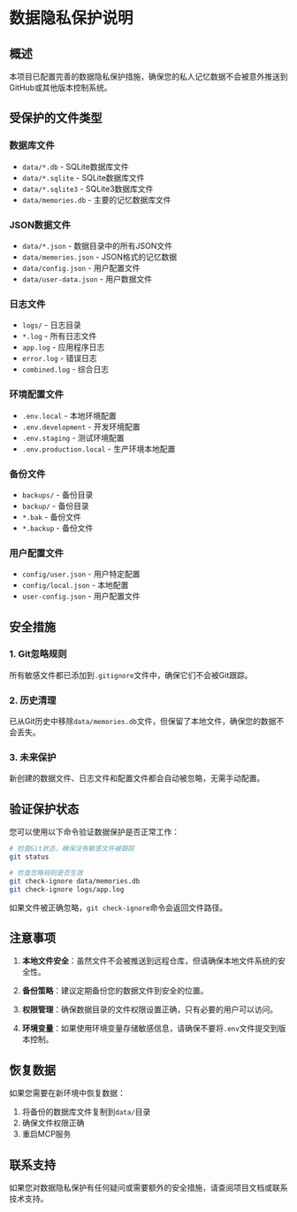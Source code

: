 # 数据隐私保护说明

## 概述

本项目已配置完善的数据隐私保护措施，确保您的私人记忆数据不会被意外推送到GitHub或其他版本控制系统。

## 受保护的文件类型

### 数据库文件
- `data/*.db` - SQLite数据库文件
- `data/*.sqlite` - SQLite数据库文件
- `data/*.sqlite3` - SQLite3数据库文件
- `data/memories.db` - 主要的记忆数据库文件

### JSON数据文件
- `data/*.json` - 数据目录中的所有JSON文件
- `data/memories.json` - JSON格式的记忆数据
- `data/config.json` - 用户配置文件
- `data/user-data.json` - 用户数据文件

### 日志文件
- `logs/` - 日志目录
- `*.log` - 所有日志文件
- `app.log` - 应用程序日志
- `error.log` - 错误日志
- `combined.log` - 综合日志

### 环境配置文件
- `.env.local` - 本地环境配置
- `.env.development` - 开发环境配置
- `.env.staging` - 测试环境配置
- `.env.production.local` - 生产环境本地配置

### 备份文件
- `backups/` - 备份目录
- `backup/` - 备份目录
- `*.bak` - 备份文件
- `*.backup` - 备份文件

### 用户配置文件
- `config/user.json` - 用户特定配置
- `config/local.json` - 本地配置
- `user-config.json` - 用户配置文件

## 安全措施

### 1. Git忽略规则
所有敏感文件都已添加到`.gitignore`文件中，确保它们不会被Git跟踪。

### 2. 历史清理
已从Git历史中移除`data/memories.db`文件，但保留了本地文件，确保您的数据不会丢失。

### 3. 未来保护
新创建的数据文件、日志文件和配置文件都会自动被忽略，无需手动配置。

## 验证保护状态

您可以使用以下命令验证数据保护是否正常工作：

```bash
# 检查Git状态，确保没有敏感文件被跟踪
git status

# 检查忽略规则是否生效
git check-ignore data/memories.db
git check-ignore logs/app.log
```

如果文件被正确忽略，`git check-ignore`命令会返回文件路径。

## 注意事项

1. **本地文件安全**：虽然文件不会被推送到远程仓库，但请确保本地文件系统的安全性。

2. **备份策略**：建议定期备份您的数据文件到安全的位置。

3. **权限管理**：确保数据目录的文件权限设置正确，只有必要的用户可以访问。

4. **环境变量**：如果使用环境变量存储敏感信息，请确保不要将`.env`文件提交到版本控制。

## 恢复数据

如果您需要在新环境中恢复数据：

1. 将备份的数据库文件复制到`data/`目录
2. 确保文件权限正确
3. 重启MCP服务

## 联系支持

如果您对数据隐私保护有任何疑问或需要额外的安全措施，请查阅项目文档或联系技术支持。
